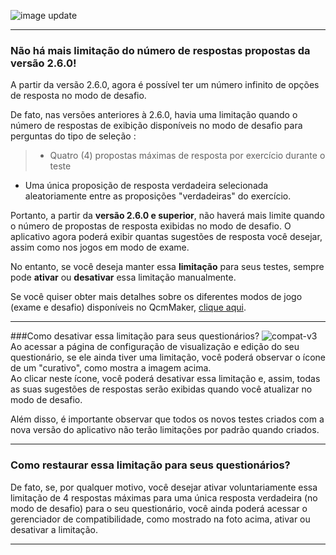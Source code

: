 
![image update][image]  

---

### Não há mais limitação do número de respostas propostas da versão 2.6.0!
A partir da versão 2.6.0, agora é possível ter um número infinito de opções de resposta no modo de desafio.  

De fato, nas versões anteriores à 2.6.0, havia uma limitação quando o número de respostas de exibição disponíveis no modo de desafio para perguntas do tipo de seleção :   
>* Quatro (4) propostas máximas de resposta por exercício durante o teste
* Uma única proposição de resposta verdadeira selecionada aleatoriamente entre as proposições "verdadeiras" do exercício.

Portanto, a partir da **versão 2.6.0 e superior**, não haverá mais limite quando o número de propostas de resposta exibidas no modo de desafio. O aplicativo agora poderá exibir quantas sugestões de resposta você desejar, assim como nos jogos em modo de exame.

No entanto, se você deseja manter essa **limitação** para seus testes, sempre pode **ativar** ou **desativar** essa limitação manualmente.  

Se você quiser obter mais detalhes sobre os diferentes modos de jogo (exame e desafio) disponíveis no QcmMaker, [clique aqui][play_modes].  

---

###Como desativar essa limitação para seus questionários?
![compat-v3][compat_icon_image]  
Ao acessar a página de configuração de visualização e edição do seu questionário, se ele ainda tiver uma limitação, você poderá observar o ícone de um "curativo", como mostra a imagem acima.  
Ao clicar neste ícone, você poderá desativar essa limitação e, assim, todas as suas sugestões de respostas serão exibidas quando você atualizar no modo de desafio.

Além disso, é importante observar que todos os novos testes criados com a nova versão do aplicativo não terão limitações por padrão quando criados.

---

### Como restaurar essa limitação para seus questionários?
De fato, se, por qualquer motivo, você desejar ativar voluntariamente essa limitação de 4 respostas máximas para uma única resposta verdadeira (no modo de desafio) para o seu questionário, você ainda poderá acessar o gerenciador de compatibilidade, como mostrado na foto acima, ativar ou desativar a limitação.  


---

[compat_icon_image]: https://qcmmaker.qmakertech.com/documentations/compat-v3/resources/compatv3_patch.png
[play_modes]: https://qcmmaker.qmakertech.com/documentations/play-modes/body-FR.md
[details_pro]: https://qcmmaker.qmakertech.com/documentations/advantages-qcmmaker-pro/body.md
[pro_qcm_file]: https://qcmmaker.qmakertech.com/qcmfiles/Just_for_fun.qcm
[GooglePlayPro]: https://play.google.com/store/apps/details?id=com.qmaker.qcm.maker
[GooglePlay]: https://play.google.com/store/apps/details?id=com.devup.qcm.maker
[image]: https://qcmmaker.qmakertech.com/notifications/app-update/resources/upgrade2.png
[apk]: https://qcmmaker.qmakertech.com/notifications/app-update/resources/qcmmaker-release.ap
